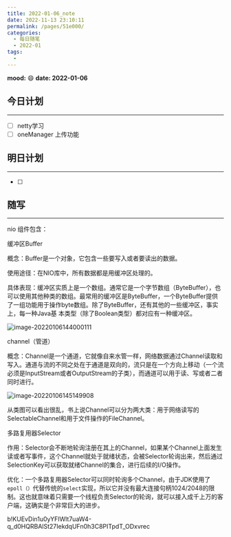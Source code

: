```yaml
---
title: 2022-01-06_note
date: 2022-11-13 23:10:11
permalink: /pages/51e000/
categories:
  - 每日随笔
  - 2022-01
tags:
  - 
---
```

**mood:** :smile:  									**date: 2022-01-06**  
## 今日计划  
------
- [ ]  netty学习
- [ ]  oneManager 上传功能
## 明日计划

------
- [ ]  
## 随写 
------

nio 组件包含：

缓冲区Buffer

概念：Buffer是一个对象，它包含一些要写入或者要读出的数据。

使用途径：在NIO库中，所有数据都是用缓冲区处理的。

具体表现：缓冲区实质上是一个数组。通常它是一个字节数组（ByteBuffer），也可以使用其他种类的数组。最常用的缓冲区是ByteBuffer，一个ByteBuffer提供了一组功能用于操作byte数组。除了ByteBuffer，还有其他的一些缓冲区，事实上，每一种Java基
本类型（除了Boolean类型）都对应有一种缓冲区。

![image-20220106144000111](https://img.ggball.top/picGo/image-20220106144000111.png)



channel（管道）

概念：Channel是一个通道，它就像自来水管一样，网络数据通过Channel读取和写入。通道与流的不同之处在于通道是双向的，流只是在一个方向上移动（一个流必须是InputStream或者OutputStream的子类），而通道可以用于读、写或者二者同时进行。





![image-20220106145149908](https://img.ggball.top/picGo/image-20220106145149908.png)

从类图可以看出很乱，书上说Channel可以分为两大类：用于网络读写的SelectableChannel和用于文件操作的FileChannel。	





多路复用器Selector

作用：Selector会不断地轮询注册在其上的Channel，如果某个Channel上面发生读或者写事件，这个Channel就处于就绪状态，会被Selector轮询出来，然后通过SelectionKey可以获取就绪Channel的集合，进行后续的I/O操作。

优化：一个多路复用器Selector可以同时轮询多个Channel，由于JDK使用了`epoll（）`代替传统的`select`实现，所以它并没有最大连接句柄1024/2048的限制。这也就意味着只需要一个线程负责Selector的轮询，就可以接入成千上万的客户端，这确实是个非常巨大的进步。





b!KUEvDin1u0yYFIWlt7uaW4-q_d0HQRBAlSt27IekdqUFn0h3C8PITpdT_ODxvrec